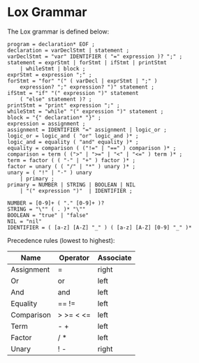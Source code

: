 # Lox Grammar

The Lox grammar is defined below:

```BNF
program = declaration* EOF ;
declaration = varDeclStmt | statement ;
varDeclStmt = "var" IDENTIFIER ( "=" expression )? ";" ;
statement = exprStmt | forStmt | ifStmt | printStmt
    | whileStmt | block ;
exprStmt = expression ";" ;
forStmt = "for" "(" ( varDecl | exprStmt | ";" )
    expression? ";" expression? ")" statement ;
ifStmt = "if" "(" expression ")" statement 
    ( "else" statement )? ;
printStmt = "print" expression ";" ;
whileStmt = "while" "(" expression ")" statement ;
block = "{" declaration* "}" ;
expression = assignment ;
assignment = IDENTIFIER "=" assignment | logic_or ;
logic_or = logic_and ( "or" logic_and )* ;
logic_and = equality ( "and" equality )* ;
equality = comparison ( ("!=" | "==" ) comparison )* ;
comparison = term ( (">" | ">=" | "<" | "<=" ) term )* ;
term = factor ( ( "-" | "+" ) factor )* ;
factor = unary ( ( "/" | "*" ) unary )* ;
unary = ( "!" | "-" ) unary
    | primary ;
primary = NUMBER | STRING | BOOLEAN | NIL
    | "(" expression ")"  | IDENTIFIER ;

NUMBER = [0-9]+ ( "." [0-9]+ )?
STRING = "\"" ( . )* "\""
BOOLEAN = "true" | "false"
NIL = "nil"
IDENTIFIER = ( [a-z] [A-Z] "_" ) ( [a-z] [A-Z] [0-9] "_" )*
```

Precedence rules (lowest to highest):

| Name       | Operator  | Associate |
| ---------- | --------- | --------- |
| Assignment | =         | right     |
| Or         | or        | left      |
| And        | and       | left      |
| Equality   | == !=     | left      |
| Comparison | > >= < <= | left      |
| Term       | - +       | left      |
| Factor     | / *       | left      |
| Unary      | ! -       | right     |
